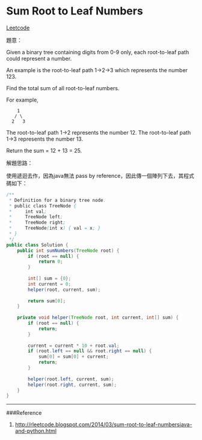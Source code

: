# Sum Root to Leaf Numbers

[Leetcode](https://leetcode.com/problems/sum-root-to-leaf-numbers/)

題意：

Given a binary tree containing digits from 0-9 only, each root-to-leaf path could represent a number.

An example is the root-to-leaf path 1->2->3 which represents the number 123.

Find the total sum of all root-to-leaf numbers.

For example,
```
    1
   / \
  2   3
```
The root-to-leaf path 1->2 represents the number 12.
The root-to-leaf path 1->3 represents the number 13.

Return the sum = 12 + 13 = 25.


解題思路：

使用遞迴去作，因為java無法 pass by reference，因此傳一個陣列下去，其程式碼如下：

```java
/**
 * Definition for a binary tree node.
 * public class TreeNode {
 *     int val;
 *     TreeNode left;
 *     TreeNode right;
 *     TreeNode(int x) { val = x; }
 * }
 */
public class Solution {
    public int sumNumbers(TreeNode root) {
        if (root == null) {
            return 0;
        }
        
        int[] sum = {0};
        int current = 0;
        helper(root, current, sum);
        
        return sum[0];
    }
    
    private void helper(TreeNode root, int current, int[] sum) {
        if (root == null) {
            return;
        }
        
        current = current * 10 + root.val;
        if (root.left == null && root.right == null) {
            sum[0] = sum[0] + current;
            return;
        }
        
        helper(root.left, current, sum);
        helper(root.right, current, sum);
    }
}
```
---
###Reference
1. http://rleetcode.blogspot.com/2014/03/sum-root-to-leaf-numbersjava-and-python.html